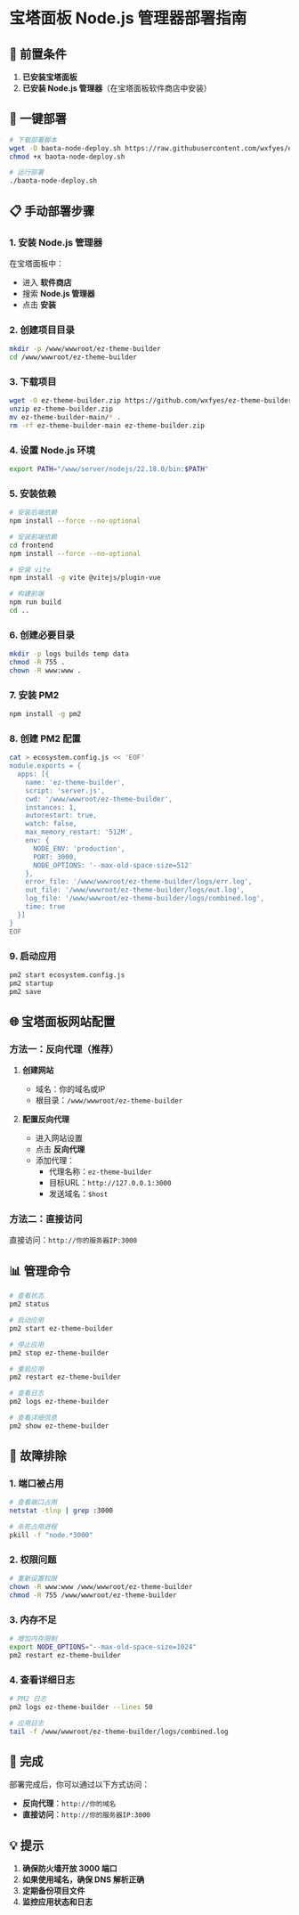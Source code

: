 # 宝塔面板 Node.js 管理器部署指南

## 🎯 前置条件

1. **已安装宝塔面板**
2. **已安装 Node.js 管理器**（在宝塔面板软件商店中安装）

## 🚀 一键部署

```bash
# 下载部署脚本
wget -O baota-node-deploy.sh https://raw.githubusercontent.com/wxfyes/ez-theme-builder/main/baota-node-deploy.sh
chmod +x baota-node-deploy.sh

# 运行部署
./baota-node-deploy.sh
```

## 📋 手动部署步骤

### 1. 安装 Node.js 管理器

在宝塔面板中：
- 进入 **软件商店**
- 搜索 **Node.js 管理器**
- 点击 **安装**

### 2. 创建项目目录

```bash
mkdir -p /www/wwwroot/ez-theme-builder
cd /www/wwwroot/ez-theme-builder
```

### 3. 下载项目

```bash
wget -O ez-theme-builder.zip https://github.com/wxfyes/ez-theme-builder/archive/refs/heads/main.zip
unzip ez-theme-builder.zip
mv ez-theme-builder-main/* .
rm -rf ez-theme-builder-main ez-theme-builder.zip
```

### 4. 设置 Node.js 环境

```bash
export PATH="/www/server/nodejs/22.18.0/bin:$PATH"
```

### 5. 安装依赖

```bash
# 安装后端依赖
npm install --force --no-optional

# 安装前端依赖
cd frontend
npm install --force --no-optional

# 安装 vite
npm install -g vite @vitejs/plugin-vue

# 构建前端
npm run build
cd ..
```

### 6. 创建必要目录

```bash
mkdir -p logs builds temp data
chmod -R 755 .
chown -R www:www .
```

### 7. 安装 PM2

```bash
npm install -g pm2
```

### 8. 创建 PM2 配置

```bash
cat > ecosystem.config.js << 'EOF'
module.exports = {
  apps: [{
    name: 'ez-theme-builder',
    script: 'server.js',
    cwd: '/www/wwwroot/ez-theme-builder',
    instances: 1,
    autorestart: true,
    watch: false,
    max_memory_restart: '512M',
    env: {
      NODE_ENV: 'production',
      PORT: 3000,
      NODE_OPTIONS: '--max-old-space-size=512'
    },
    error_file: '/www/wwwroot/ez-theme-builder/logs/err.log',
    out_file: '/www/wwwroot/ez-theme-builder/logs/out.log',
    log_file: '/www/wwwroot/ez-theme-builder/logs/combined.log',
    time: true
  }]
}
EOF
```

### 9. 启动应用

```bash
pm2 start ecosystem.config.js
pm2 startup
pm2 save
```

## 🌐 宝塔面板网站配置

### 方法一：反向代理（推荐）

1. **创建网站**
   - 域名：你的域名或IP
   - 根目录：`/www/wwwroot/ez-theme-builder`

2. **配置反向代理**
   - 进入网站设置
   - 点击 **反向代理**
   - 添加代理：
     - 代理名称：`ez-theme-builder`
     - 目标URL：`http://127.0.0.1:3000`
     - 发送域名：`$host`

### 方法二：直接访问

直接访问：`http://你的服务器IP:3000`

## 📊 管理命令

```bash
# 查看状态
pm2 status

# 启动应用
pm2 start ez-theme-builder

# 停止应用
pm2 stop ez-theme-builder

# 重启应用
pm2 restart ez-theme-builder

# 查看日志
pm2 logs ez-theme-builder

# 查看详细信息
pm2 show ez-theme-builder
```

## 🔧 故障排除

### 1. 端口被占用

```bash
# 查看端口占用
netstat -tlnp | grep :3000

# 杀死占用进程
pkill -f "node.*3000"
```

### 2. 权限问题

```bash
# 重新设置权限
chown -R www:www /www/wwwroot/ez-theme-builder
chmod -R 755 /www/wwwroot/ez-theme-builder
```

### 3. 内存不足

```bash
# 增加内存限制
export NODE_OPTIONS="--max-old-space-size=1024"
pm2 restart ez-theme-builder
```

### 4. 查看详细日志

```bash
# PM2 日志
pm2 logs ez-theme-builder --lines 50

# 应用日志
tail -f /www/wwwroot/ez-theme-builder/logs/combined.log
```

## 🎉 完成

部署完成后，你可以通过以下方式访问：

- **反向代理**：`http://你的域名`
- **直接访问**：`http://你的服务器IP:3000`

## 💡 提示

1. **确保防火墙开放 3000 端口**
2. **如果使用域名，确保 DNS 解析正确**
3. **定期备份项目文件**
4. **监控应用状态和日志**
